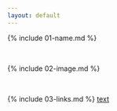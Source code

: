 ```yaml
---
layout: default
---
```


{% include 01-name.md %}

<br>

{% include 02-image.md %}

<br>

{% include 03-links.md %}
[text](https://example.com)
